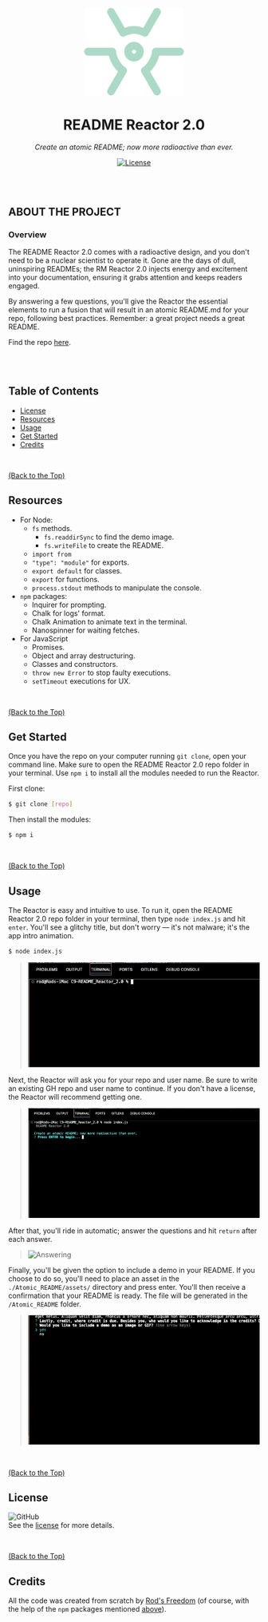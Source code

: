 <p align="center">
  <img src="./images/RM_Reactor_2.0.png" width="200" height="175.3">
</p>

<h1 align="center">README Reactor 2.0</h3>

<p align="center"><i>Create an atomic README; now more radioactive than ever.</i></p>

<p align="center">
  <a href="https://github.com/Rod-Freedom/C9-README_Reactor_2.0/blob/main/LICENSE"><img src="https://img.shields.io/github/license/Rod-Freedom/CM9-README_Reactor?style=for-the-badge" alt="License"></a>
</p>

<br>
<br>

## **ABOUT THE PROJECT**
### **Overview**
The README Reactor 2.0 comes with a radioactive design, and you don't need to be a nuclear scientist to operate it. Gone are the days of dull, uninspiring READMEs; the RM Reactor 2.0 injects energy and excitement into your documentation, ensuring it grabs attention and keeps readers engaged.

By answering a few questions, you'll give the Reactor the essential elements to run a fusion that will result in an atomic README.md for your repo, following best practices. Remember: a great project needs a great README.

Find the repo [here](https://github.com/Rod-Freedom/C9-README_Reactor_2.0).

<br>
<br>

## Table of Contents
- [License](#license)
- [Resources](#resources)
- [Usage](#usage)
- [Get Started](#get-started)
- [Credits](#credits)
<br>

[(Back to the Top)](#about-the-project)

## Resources
* For Node:
    * `fs` methods.
        * `fs.readdirSync` to find the demo image.
        * `fs.writeFile` to create the README.
    * `import from`
    * `"type": "module"` for exports.
    * `export default` for classes.
    * `export` for functions.
    * `process.stdout` methods to manipulate the console.
* `npm` packages:
    * Inquirer for prompting.
    * Chalk for logs' format.
    * Chalk Animation to animate text in the terminal.
    * Nanospinner for waiting fetches.
* For JavaScript
    * Promises.
    * Object and array destructuring.
    * Classes and constructors.
    * `throw new Error` to stop faulty executions.
    * `setTimeout` executions for UX.

<br>

[(Back to the Top)](#about-the-project)

## Get Started
Once you have the repo on your computer running `git clone`, open your command line. Make sure to open the README Reactor 2.0 repo folder in your terminal. Use `npm i` to install all the modules needed to run the Reactor.

First clone:
```bash
$ git clone [repo]
```
Then install the modules:
```bash
$ npm i
```

<br>

[(Back to the Top)](#about-the-project)

## Usage
The Reactor is easy and intuitive to use. To run it, open the README Reactor 2.0 repo folder in your terminal, then type `node index.js` and hit `enter`. You'll see a glitchy title, but don't worry — it's not malware; it's the app intro animation.
```bash
$ node index.js
```
> ![Start running the Reactor](./images/Starting_Up.GIF)

Next, the Reactor will ask you for your repo and user name. Be sure to write an existing GH repo and user name to continue. If you don't have a license, the Reactor will recommend getting one.  
> ![Finding your repo](./images/Finding_Repo.GIF)

After that, you'll ride in automatic; answer the questions and hit `return` after each answer.
> ![Answering](./images/Answering.GIF)

Finally, you'll be given the option to include a demo in your README. If you choose to do so, you'll need to place an asset in the `./Atomic_README/assets/` directory and press enter. You'll then receive a confirmation that your README is ready. The file will be generated in the `/Atomic_README` folder.
> ![Answering](./images/Adding_Demo.GIF)


<br>

[(Back to the Top)](#about-the-project)


## License
![GitHub](https://img.shields.io/github/license/Rod-Freedom/C9-README_Reactor_2.0?style=for-the-badge)<br>
See the [license](https://github.com/Rod-Freedom/C9-README_Reactor_2.0/blob/main/LICENSE) for more details.

<br>

[(Back to the Top)](#about-the-project)

## Credits
All the code was created from scratch by [Rod's Freedom](https://github.com/Rod-Freedom) (of course, with the help of the `npm` packages mentioned [above](#resources)).